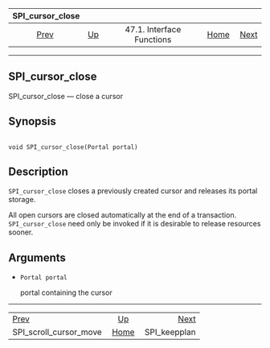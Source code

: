 <!--?xml version="1.0" encoding="UTF-8" standalone="no"?-->

|                         SPI\_cursor\_close                        |                                                      |                           |                                                       |                                               |
| :---------------------------------------------------------------: | :--------------------------------------------------- | :-----------------------: | ----------------------------------------------------: | --------------------------------------------: |
| [Prev](spi-spi-scroll-cursor-move.html "SPI_scroll_cursor_move")  | [Up](spi-interface.html "47.1. Interface Functions") | 47.1. Interface Functions | [Home](index.html "PostgreSQL 17devel Documentation") |  [Next](spi-spi-keepplan.html "SPI_keepplan") |

***

[]()

## SPI\_cursor\_close

SPI\_cursor\_close — close a cursor

## Synopsis

```

void SPI_cursor_close(Portal portal)
```

## Description

`SPI_cursor_close` closes a previously created cursor and releases its portal storage.

All open cursors are closed automatically at the end of a transaction. `SPI_cursor_close` need only be invoked if it is desirable to release resources sooner.

## Arguments

*   `Portal portal`

    portal containing the cursor

***

|                                                                   |                                                       |                                               |
| :---------------------------------------------------------------- | :---------------------------------------------------: | --------------------------------------------: |
| [Prev](spi-spi-scroll-cursor-move.html "SPI_scroll_cursor_move")  |  [Up](spi-interface.html "47.1. Interface Functions") |  [Next](spi-spi-keepplan.html "SPI_keepplan") |
| SPI\_scroll\_cursor\_move                                         | [Home](index.html "PostgreSQL 17devel Documentation") |                                 SPI\_keepplan |
